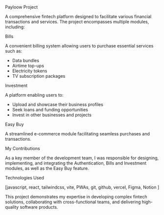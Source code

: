 Payloow Project

A comprehensive fintech platform designed to facilitate various financial transactions and services. The project encompasses multiple modules, including:

Bills

A convenient billing system allowing users to purchase essential services such as:

- Data bundles
- Airtime top-ups
- Electricity tokens
- TV subscription packages

Investment

A platform enabling users to:

- Upload and showcase their business profiles
- Seek loans and funding opportunities
- Invest in other businesses and projects

Easy Buy

A streamlined e-commerce module facilitating seamless purchases and transactions.

My Contributions

As a key member of the development team, I was responsible for designing, implementing, and integrating the Authentication, Bills and Investment modules, as well as the Easy Buy feature.

Technologies Used

[javascript, react, tailwindcss, vite, PWAs, git, github, vercel, Figma, Notion ]

This project demonstrates my expertise in developing complex fintech solutions, collaborating with cross-functional teams, and delivering high-quality software products.



